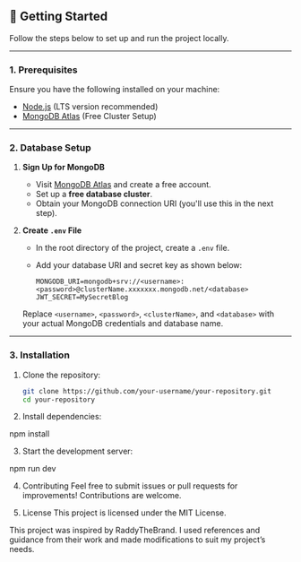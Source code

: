 ## 🚀 **Getting Started**

Follow the steps below to set up and run the project locally.

---

### **1. Prerequisites**
Ensure you have the following installed on your machine:
- [Node.js](https://nodejs.org/) (LTS version recommended)
- [MongoDB Atlas](https://www.mongodb.com/) (Free Cluster Setup)

---

### **2. Database Setup**
1. **Sign Up for MongoDB**  
   - Visit [MongoDB Atlas](https://www.mongodb.com/) and create a free account.
   - Set up a **free database cluster**.
   - Obtain your MongoDB connection URI (you'll use this in the next step).

2. **Create `.env` File**  
   - In the root directory of the project, create a `.env` file.
   - Add your database URI and secret key as shown below:

     ```env
     MONGODB_URI=mongodb+srv://<username>:<password>@clusterName.xxxxxxx.mongodb.net/<database>
     JWT_SECRET=MySecretBlog
     ```

   Replace `<username>`, `<password>`, `<clusterName>`, and `<database>` with your actual MongoDB credentials and database name.

---

### **3. Installation**
1. Clone the repository:
   ```bash
   git clone https://github.com/your-username/your-repository.git
   cd your-repository

2. Install dependencies:

 npm install

3. Start the development server:

 npm run dev


4. Contributing
Feel free to submit issues or pull requests for improvements! Contributions are welcome.

5. License
This project is licensed under the MIT License.

This project was inspired by RaddyTheBrand. I used references and guidance from their work and made modifications to suit my project’s needs.
